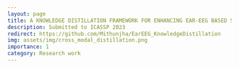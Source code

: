 ```yaml
---
layout: page
title: A KNOWLEDGE DISTILLATION FRAMEWORK FOR ENHANCING EAR-EEG BASED SLEEP STAGING WITH SCALP-EEG DATA
description: Submitted to ICASSP 2023
redirect: https://github.com/Mithunjha/EarEEG_KnowledgeDistillation
img: assets/img/cross_modal_distillation.png
importance: 1
category: Research work
---
```

